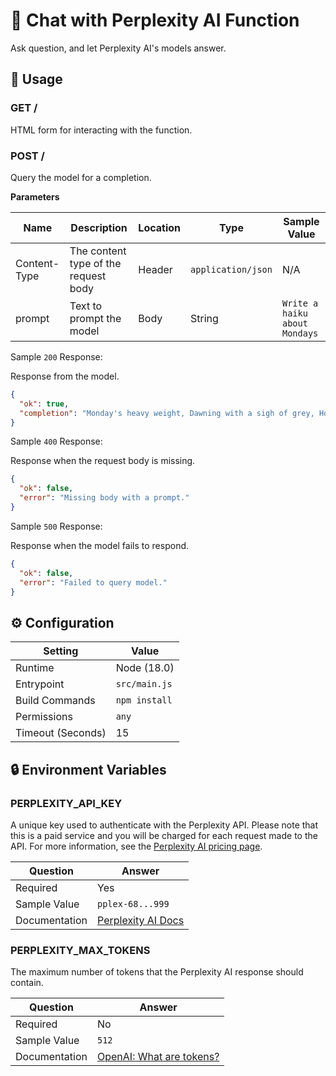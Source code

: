 # 🤖 Chat with Perplexity AI Function

Ask question, and let Perplexity AI's models answer.

## 🧰 Usage

### GET /

HTML form for interacting with the function.

### POST /

Query the model for a completion.

**Parameters**

| Name         | Description                          | Location | Type               | Sample Value                  |
| ------------ | ------------------------------------ | -------- | ------------------ | ----------------------------- |
| Content-Type | The content type of the request body | Header   | `application/json` | N/A                           |
| prompt       | Text to prompt the model             | Body     | String             | `Write a haiku about Mondays` |

Sample `200` Response:

Response from the model.

```json
{
  "ok": true,
  "completion": "Monday's heavy weight, Dawning with a sigh of grey, Hopeful hearts await."
}
```

Sample `400` Response:

Response when the request body is missing.

```json
{
  "ok": false,
  "error": "Missing body with a prompt."
}
```

Sample `500` Response:

Response when the model fails to respond.

```json
{
  "ok": false,
  "error": "Failed to query model."
}
```

## ⚙️ Configuration

| Setting           | Value         |
| ----------------- | ------------- |
| Runtime           | Node (18.0)   |
| Entrypoint        | `src/main.js` |
| Build Commands    | `npm install` |
| Permissions       | `any`         |
| Timeout (Seconds) | 15            |

## 🔒 Environment Variables

### PERPLEXITY_API_KEY

A unique key used to authenticate with the Perplexity API. Please note that this is a paid service and you will be charged for each request made to the API. For more information, see the [Perplexity AI pricing page](https://docs.perplexity.ai/docs/pricing).

| Question      | Answer                                                                |
| ------------- | --------------------------------------------------------------------- |
| Required      | Yes                                                                   |
| Sample Value  | `pplex-68...999`                                                      |
| Documentation | [Perplexity AI Docs](https://docs.perplexity.ai/docs/getting-started) |

### PERPLEXITY_MAX_TOKENS

The maximum number of tokens that the Perplexity AI response should contain.

| Question      | Answer                                                                                                        |
| ------------- | ------------------------------------------------------------------------------------------------------------- |
| Required      | No                                                                                                            |
| Sample Value  | `512`                                                                                                         |
| Documentation | [OpenAI: What are tokens?](https://help.openai.com/en/articles/4936856-what-are-tokens-and-how-to-count-them) |
